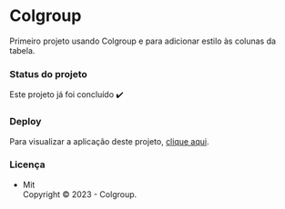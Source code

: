 # Colgroup

Primeiro projeto usando Colgroup e para adicionar estilo às colunas da tabela.

### Status do projeto

Este projeto já foi concluído :heavy_check_mark:

### Deploy

Para visualizar a aplicação deste projeto,  <a href="https://artleao.github.io/colgroup/" target="_blank">clique aqui</a>.

### Licença

- Mit <br>
Copyright ©️ 2023 - Colgroup.
